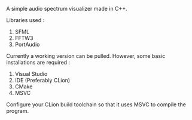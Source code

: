 A simple audio spectrum visualizer made in C++.

Libraries used :
1. SFML
2. FFTW3
3. PortAudio

Currently a working version can be pulled. However, some basic installations are required :

1. Visual Studio
2. IDE (Preferably CLion)
3. CMake
4. MSVC

Configure your CLion build toolchain so that it uses MSVC to compile the program.

